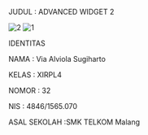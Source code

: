 JUDUL : ADVANCED WIDGET 2

![2](https://cloud.githubusercontent.com/assets/22119180/18809370/8b557528-82a3-11e6-8c7e-ce87728b8688.png)
![1](https://cloud.githubusercontent.com/assets/22119180/18809371/8b67c836-82a3-11e6-81ba-528c7faa0a98.png)

IDENTITAS

NAMA : Via Alviola Sugiharto

KELAS : XIRPL4

NOMOR : 32

NIS : 4846/1565.070

ASAL SEKOLAH :SMK TELKOM Malang
